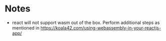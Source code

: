 # Notes

- react will not support wasm out of the box. Perform additional steps as mentioned in https://koala42.com/using-webassembly-in-your-reactjs-app/